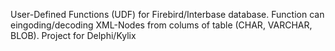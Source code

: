User-Defined Functions (UDF) for Firebird/Interbase database. Function can eingoding/decoding XML-Nodes from colums of table (CHAR, VARCHAR, BLOB).
Project for Delphi/Kylix